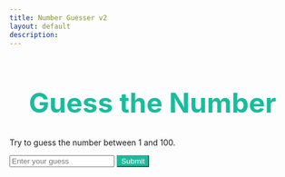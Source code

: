 ```yaml
---
title: Number Guesser v2
layout: default
description: 
---
```


<html>
<head>
  <title>Guess the Number</title>
  <style>
    /* Compiled CSS from SASS variables and mixins */

    body {
      display: flex;
      justify-content: center;
      align-items: center;
      height: 100vh;
      font-family: Arial, sans-serif;
      font-size: 1.2rem;
      color: #34495e;
      background-color: #f8f9fa;
    }

    h1 {
      font-size: 3rem;
      color: #1abc9c;
      text-align: center;
    }

    input[type="text"], button {
      font-family: Arial, sans-serif;
      font-size: 1.2rem;
      padding: 8px;
      border-radius: 4px;
      border: 1px solid #34495e;
      background-color: #fff;
      color: #34495e;
    }

    input[type="text"]:focus {
      outline: none;
      border-color: #1abc9c;
      box-shadow: 0 0 0 2px #1abc9c;
    }

    button {
      background-color: #1abc9c;
      color: #fff;
      border-color: #1abc9c;
      cursor: pointer;
      transition: background-color 0.2s ease;
    }

    button:hover {
      background-color: #148f77;
    }

    #result {
      margin-top: 16px;
      font-size: 1.2rem;
      text-align: center;
    }

    #result.success {
      color: #2ecc71;
    }

    #result.failure {
      color: #e74c3c;
    }

    input[type="text"] {
      width: 50%;
      margin-right: 10px;
    }
  </style>
</head>
<body>
  <h1>Guess the Number</h1>
  <p>Try to guess the number between 1 and 100.</p>
  <div>
    <input type="text" id="guess" placeholder="Enter your guess">
    <button onclick="checkGuess()">Submit</button>
  </div>
  <p id="result"></p>

  <script>
    // Generate a random number between 1 and 100
    const randomNumber = Math.floor(Math.random() * 100) + 1;
    let attempts = 0;

    function checkGuess() {
      // Get the user's guess
      const guess = parseInt(document.getElementById("guess").value);

      // Increase the number of attempts
      attempts++;

      // Check if the guess is correct
      if (guess === randomNumber) {
        document.getElementById("result").innerHTML = `Congratulations! You guessed the number in ${attempts} attempts.`;
        document.getElementById("result").classList.add("success");
      } else if (guess < randomNumber) {
        document.getElementById("result").innerHTML = "Too low. Guess again.";
        document.getElementById("result").classList.remove("success", "failure");
      } else {
        document.getElementById("result").innerHTML = "Too high. Guess again.";
        document.getElementById("result").classList.remove("success", "failure");
      }

      // Clear the input field
      document.getElementById("guess").value = "";
    }
  </script>
</body>
</html>


       

